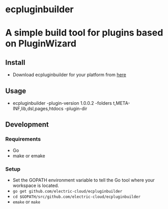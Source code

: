 ecpluginbuilder
===============
# A simple build tool for plugins based on PluginWizard

## Install
- Download ecpluginbuilder for your platform from [here](bin/)

## Usage
- ecpluginbuilder -plugin-version 1.0.0.2 -folders t,META-INF,lib,dsl,pages,htdocs -plugin-dir <path-to-plugin>

## Development

### Requirements 
- Go  
- make or emake  

### Setup
- Set the GOPATH environment variable to tell the Go tool where your workspace is located.
- `go get github.com/electric-cloud/ecpluginbuilder`
- `cd $GOPATH/src/github.com/electric-cloud/ecpluginbuilder`
- `emake` or `make`
